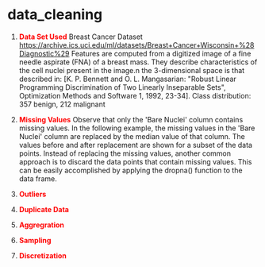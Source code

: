 # data_cleaning
1. **<font color="red">Data Set Used</font>** Breast Cancer Dataset https://archive.ics.uci.edu/ml/datasets/Breast+Cancer+Wisconsin+%28Diagnostic%29 
                 Features are computed from a digitized image of a fine needle aspirate (FNA) of a breast mass. They describe characteristics of the cell nuclei present in the      image.n the 3-dimensional space is that described in: [K. P. Bennett and O. L. Mangasarian: "Robust Linear Programming Discrimination of Two Linearly Inseparable Sets", Optimization Methods and Software 1, 1992, 23-34].
                 Class distribution: 357 benign, 212 malignant
2. **<font color="red">Missing Values</font>**
            Observe that only the 'Bare Nuclei' column contains missing values. In the following example, the missing values in the 'Bare Nuclei' column are replaced by the median value of that column. The values before and after replacement are shown for a subset of the data points.
            Instead of replacing the missing values, another common approach is to discard the data points that contain missing values. This can be easily accomplished by applying the dropna() function to the data frame.

            
3. **<font color="red">Outliers</font>**
4. **<font color="red">Duplicate Data</font>**
5. **<font color="red">Aggregration</font>**
6. **<font color="red">Sampling</font>**
7. **<font color="red">Discretization</font>**
